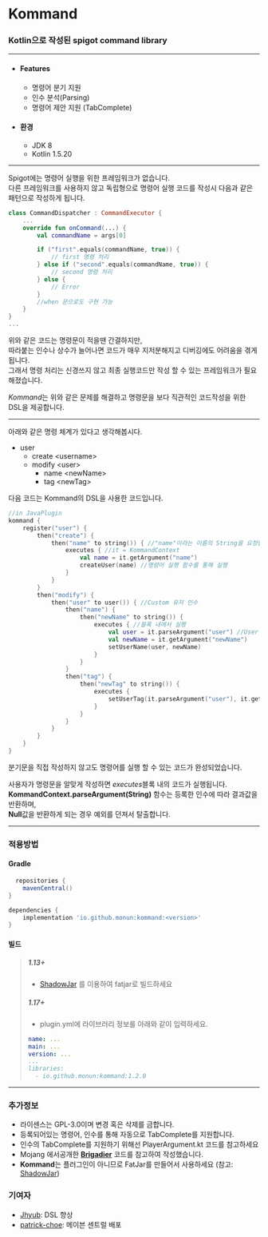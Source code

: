 # Kommand

### Kotlin으로 작성된 spigot command library
---

* #### Features
    * 명령어 분기 지원
    * 인수 분석(Parsing)
    * 명령어 제안 지원 (TabComplete)
* #### 환경
    * JDK 8
    * Kotlin 1.5.20

---

Spigot에는 명령어 실행을 위한 프레임워크가 없습니다.  
다른 프레임워크를 사용하지 않고 독립형으로 명령어 실행 코드를 작성시 다음과 같은 패턴으로 작성하게 됩니다.

```kotlin
class CommandDispatcher : CommandExecutor {
    ...
    override fun onCommand(...) {
        val commandName = args[0]

        if ("first".equals(commandName, true)) {
            // first 명령 처리
        } else if ("second".equals(commandName, true)) {
            // second 명령 처리
        } else {
            // Error
        }
        //when 문으로도 구현 가능
    }
}
...
```

위와 같은 코드는 명령문이 적을땐 간결하지만,  
따라붙는 인수나 상수가 늘어나면 코드가 매우 지저분해지고 디버깅에도 어려움을 겪게됩니다.  
그래서 명령 처리는 신경쓰지 않고 최종 실행코드만 작성 할 수 있는 프레임워크가 필요해졌습니다.

*Kommand*는 위와 같은 문제를 해결하고 명령문을 보다 직관적인 코드작성을 위한 DSL을 제공합니다.

---
아래와 같은 명령 체계가 있다고 생각해봅시다.

* user
    * create \<username>
    * modify \<user>
        * name \<newName>
        * tag \<newTag>

다음 코드는 Kommand의 DSL을 사용한 코드입니다.

```kotlin
//in JavaPlugin
kommand {
    register("user") {
        then("create") {
            then("name" to string()) { //"name"이라는 이름의 String을 요청합니다.
                executes { //it = KommandContext
                    val name = it.getArgument("name")
                    createUser(name) //명령어 실행 함수를 통해 실행
                }
            }
        }
        then("modify") {
            then("user" to user()) { //Custom 유저 인수
                then("name") {
                    then("newName" to string()) {
                        executes { //블록 내에서 실행
                            val user = it.parseArgument("user") //User 인스턴스를 user()를 통해 생성했던 Custom유저 인수를 통해 가져옵니다.
                            val newName = it.getArgument("newName")
                            setUserName(user, newName)
                        }
                    }
                }
                then("tag") {
                    then("newTag" to string()) {
                        executes {
                            setUserTag(it.parseArgument("user"), it.getArgument("newTag"))
                        }
                    }
                }
            }
        }
    }
}
```

분기문을 직접 작성하지 않고도 명령어를 실행 할 수 있는 코드가 완성되었습니다.

사용자가 명령문을 알맞게 작성하면 *executes*블록 내의 코드가 실행됩니다.  
**KommandContext.parseArgument(String)** 함수는 등록한 인수에 따라 결과값을 반환하며,  
**Null**값을 반환하게 되는 경우 예외를 던져서 탈출합니다.
  
---

### 적용방법

#### Gradle

```groovy
  repositories {
    mavenCentral()
}
```

```groovy
dependencies {
    implementation 'io.github.monun:kommand:<version>'
}
```

#### 빌드

> ##### 1.13+
> * [ShadowJar](https://github.com/johnrengelman/shadow) 를 이용하여 fatjar로 빌드하세요
> ##### 1.17+
> * plugin.yml에 라이브러리 정보를 아래와 같이 입력하세요.
> ```yaml
> name: ...
> main: ...
> version: ...
> ...
> libraries:
>   - io.github.monun:kommand:1.2.0
> ```


---

### 추가정보

* 라이센스는 GPL-3.0이며 변경 혹은 삭제를 금합니다.
* 등록되어있는 명령어, 인수를 통해 자동으로 TabComplete를 지원합니다.
* 인수의 TabComplete를 지원하기 위해선 PlayerArgument.kt 코드를 참고하세요
* Mojang 에서공개한 [**Brigadier**](https://github.com/Mojang/brigadier) 코드를 참고하여 작성했습니다.
* **Kommand**는 플러그인이 아니므로 FatJar를 만들어서 사용하세요 (참고: [ShadowJar](https://github.com/johnrengelman/shadow))

### 기여자

* [Jhyub](https://github.com/Jhyub): DSL 향상
* [patrick-choe](https://github.com/patrick-choe): 메이븐 센트럴 배포